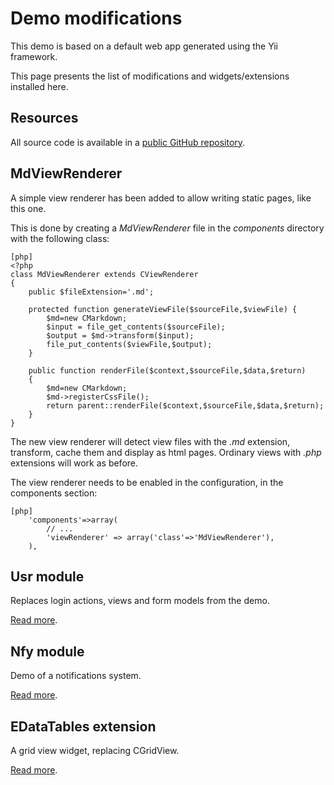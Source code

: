 # Demo modifications

This demo is based on a default web app generated using the Yii framework.

This page presents the list of modifications and widgets/extensions installed here.

## Resources

All source code is available in a [public GitHub repository](https://github.com/nineinchnick/yii-demo).

## MdViewRenderer

A simple view renderer has been added to allow writing static pages, like this one.

This is done by creating a _MdViewRenderer_ file in the _components_ directory with the following class:

~~~
[php]
<?php
class MdViewRenderer extends CViewRenderer
{
	public $fileExtension='.md';

	protected function generateViewFile($sourceFile,$viewFile) {
		$md=new CMarkdown;
		$input = file_get_contents($sourceFile);
		$output = $md->transform($input);
		file_put_contents($viewFile,$output);
	}

	public function renderFile($context,$sourceFile,$data,$return)
	{
		$md=new CMarkdown;
		$md->registerCssFile();
		return parent::renderFile($context,$sourceFile,$data,$return);
	}
}
~~~

The new view renderer will detect view files with the _.md_ extension, transform, cache them and display as html pages. Ordinary views with _.php_ extensions will work as before.

The view renderer needs to be enabled in the configuration, in the components section:

~~~
[php]
	'components'=>array(
		// ...
		'viewRenderer' => array('class'=>'MdViewRenderer'),
	),
~~~


## Usr module

Replaces login actions, views and form models from the demo.

[Read more](/site/page?view=usr).

## Nfy module

Demo of a notifications system.

[Read more](/site/page?view=nfy).

## EDataTables extension

A grid view widget, replacing CGridView.

[Read more](/site/page?view=edatatables).

